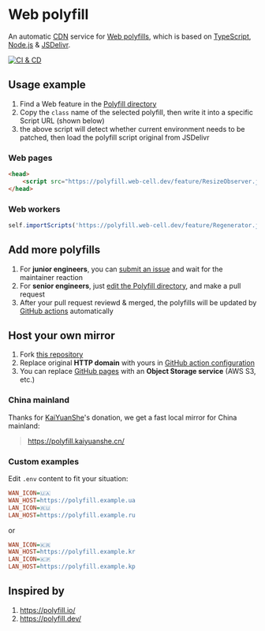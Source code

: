 # Web polyfill

An automatic [CDN][1] service for [Web polyfills][2], which is based on [TypeScript][3], [Node.js][4] & [JSDelivr][5].

[![CI & CD](https://github.com/EasyWebApp/Web-polyfill/actions/workflows/main.yml/badge.svg)][6]

## Usage example

1. Find a Web feature in the [Polyfill directory][7]
2. Copy the `class` name of the selected polyfill, then write it into a specific Script URL (shown below)
3. the above script will detect whether current environment needs to be patched, then load the polyfill script original from JSDelivr

### Web pages

```html
<head>
    <script src="https://polyfill.web-cell.dev/feature/ResizeObserver.js"></script>
</head>
```

### Web workers

```javascript
self.importScripts('https://polyfill.web-cell.dev/feature/Regenerator.js');
```

## Add more polyfills

1. For **junior engineers**, you can [submit an issue][8] and wait for the maintainer reaction
2. For **senior engineers**, just [edit the Polyfill directory][9], and make a pull request
3. After your pull request reviewd & merged, the polyfills will be updated by [GitHub actions][10] automatically

## Host your own mirror

1. Fork [this repository][11]
2. Replace original **HTTP domain** with yours in [GitHub action configuration][12]
3. You can replace [GitHub pages][13] with an **Object Storage service** (AWS S3, etc.)

### China mainland

Thanks for [KaiYuanShe][14]'s donation, we get a fast local mirror for China mainland:

> https://polyfill.kaiyuanshe.cn/

### Custom examples

Edit `.env` content to fit your situation:

```ini
WAN_ICON=🇺🇦
WAN_HOST=https://polyfill.example.ua
LAN_ICON=🇷🇺
LAN_HOST=https://polyfill.example.ru
```

or

```ini
WAN_ICON=🇰🇷
WAN_HOST=https://polyfill.example.kr
LAN_ICON=🇰🇵
LAN_HOST=https://polyfill.example.kp
```

## Inspired by

1. https://polyfill.io/
2. https://polyfill.dev/

[1]: https://en.wikipedia.org/wiki/Content_delivery_network
[2]: https://remysharp.com/2010/10/08/what-is-a-polyfill
[3]: https://www.typescriptlang.org/
[4]: https://nodejs.org/
[5]: https://www.jsdelivr.com/
[6]: https://github.com/EasyWebApp/Web-polyfill/actions/workflows/main.yml
[7]: https://github.com/EasyWebApp/Web-polyfill/blob/master/source/list.ts
[8]: https://github.com/EasyWebApp/Web-polyfill/issues/new?assignees=TechQuery&labels=package&template=package.yml
[9]: https://github.com/EasyWebApp/Web-polyfill/edit/master/source/list.ts
[10]: https://github.com/features/actions
[11]: https://github.com/EasyWebApp/Web-polyfill
[12]: https://github.com/EasyWebApp/Web-polyfill/blob/master/.github/workflows/main.yml#L27
[13]: https://pages.github.com/
[14]: https://kaiyuanshe.cn/
